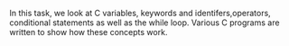 In this task, we look at C variables, keywords  and identifers,operators, conditional statements as well as the while loop.
Various C programs are written to show how these concepts work.
